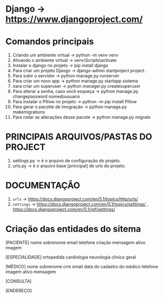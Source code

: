 # Django -> https://www.djangoproject.com/

# Comandos principais

1. Criando um ambiente virtual -> python -m venv venv
2. Ativando o ambiente virtual -> venv\Scripts\activate
3. Instalar o django no projeto -> pip install django
4. Para criar um projeto Django -> django-admin startproject project .
5. Para subir o servidor -> python manage.py runserver
6. Para criar um novo app -> python manage.py startapp sistema
7. oara criar um superuser -> python manager.py createsuperuser
8. Para alterar a senha, caso você esqueça -> python manage.py changepassword nomedousuario
9. Para instalar o Pillow no projeto -> python -m pip install Pillow
10. Para gerar o pacotte de imogração -> python manage.py makemigrations
11. Para rodar as alterações desse pacote -> python manage.py migrate

# PRINCIPAIS ARQUIVOS/PASTAS DO PROJECT
1. settings.py -> é o arquivo de configuração do projeto.
2. urls.py -> é o arquivo base [principal] de urls do projeto.

# DOCUMENTAÇÃO
1. `urls` -> https://docs.djangoproject.com/en/5.1/topics/http/urls/
2. `settings` -> https://docs.djangoproject.com/en/5.1/topics/settings/ , https://docs.djangoproject.com/en/5.1/ref/settings/



# Criação das entidades do sitema

[PACIENTE]
nome
sobrenome
email
telefone
criação
mensagem
ativo
imagem

[ESPECIALIDADE]
ortopedida
cardiologia
neurologia
clinico geral

[MÉDICO]
nome
sobrenome
crm
email
data do cadastro do médico
telefone
imagem
ativo
mensagem

[CONSULTA]

[ENDEREÇO]

